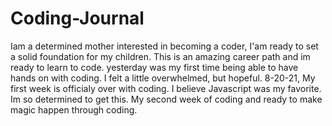 # Coding-Journal
Iam a determined mother interested in becoming a coder, I'am ready to set a solid foundation for my children. This is an amazing career path and im ready to learn to code.
yesterday was my first time being able to have hands on with coding. I felt a little overwhelmed, but hopeful.
8-20-21, My first week is officialy over with coding. I believe Javascript was my favorite. Im so determined to get this.
My second week of coding and ready to make magic happen through coding. 
